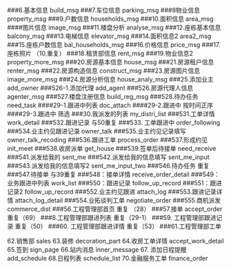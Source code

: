 ###6.基本信息  build_msg
###7.车位信息  parking_msg
###8物业信息   property_msg
###9.户数信息  households_msg
###10.面积信息 area_msg
####图片信息    image_msg
###11.楼盘分析 analyse_msg
###12.座栋基本信息 balcony_msg
###13.电梯信息  elevator_msg
###14.面积信息2  area2_msg
###15.座栋户数信息  bal_households_msg
###16.价格信息 price_msg
###17.座栋照片 （10.重复）
###18.租赁部信息 rent_msg
###19.物业信息2 property_more_msg
###20.房源基本信息 house_msg
###21.房源租户信息 renter_msg
###22.房源构造信息 construct_msg
###23.房源图片信息 image_more_msg
###24.房源分析信息 house_analy_msg
###25.添加业主  add_owner
###526-1.添加代理  add_agent
###526.房源代理人信息  agenter_msg
###527.楼盘注册信息 build_reg_msg
###528.待办任务 need_task
####29-1.跟进中列表 doc_attach
####29-2.跟进中   按时间正序
####29-3.跟进中  筛选
###30.我派发的列表 my_distri_list
###531.工单详情  work_detail
###532.跟进记录 与50重复
###533. 工单跟进中 order_following
###534.业主约见跟进记录 owner_talk
###535.业主约见记录填写 owner_talk_recoding
###536.跟进工单     process_order
###537.形成约见   init_meet
###538.收房派单   get_house
###539.签单后待接单 need_receive
###541.派发给我的 sent_me
###542.派发给我的信息填写 sent_me_input
###543.派发给我的信息填写2 sent_me_input_two
###546.待办任务 重复
###547.待接单 与39重复
###548：接单详情 receive_order_detail
###549：业务跟进中列表 work_list
###550：跟进记录 follow_up_record
###551：跟进记录2 follow_up_record
###552.业主约见跟进 attach_log
###553.跟进记录详情 attach_log_detail
###554.业拓谈判工单 negotiate_order
###555.商机派发  commerce_dist
###56.工程管理部首页  重复 （28）
###57.接单 accept_order 重复（69）
###8.工程管理部跟进列表 重复（29-1）
###59. 工程管理部跟进记录 重复（50）
###60. 工程管理部跟进详情 重复（53）
###61.工程管理部工单

62.销售部 sales
63.装修 decoration_part
64.收房工单详情 accept_work_detail
65.签到 sign_page
66.站内消息 inner_message
67. 添加日程提醒 add_schedule
68.日程列表 schedule_list
70.金融服务工单 finance_order























